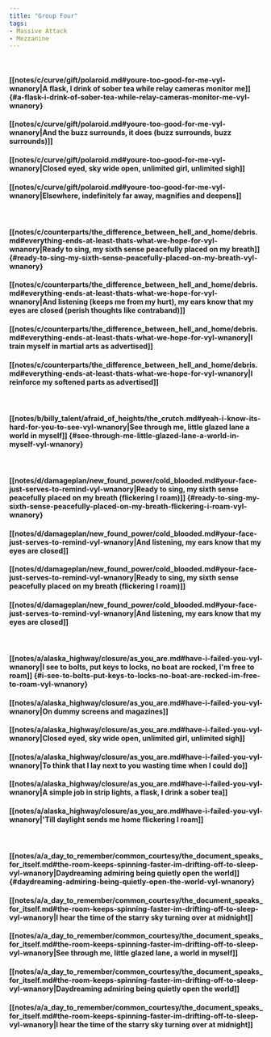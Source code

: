 ```yaml
---
title: "Group Four"
tags:
- Massive Attack
- Mezzanine
---
```

&nbsp;
#### [[notes/c/curve/gift/polaroid.md#youre-too-good-for-me-vyl-wnanory|A flask, I drink of sober tea while relay cameras monitor me]] {#a-flask-i-drink-of-sober-tea-while-relay-cameras-monitor-me-vyl-wnanory}
#### [[notes/c/curve/gift/polaroid.md#youre-too-good-for-me-vyl-wnanory|And the buzz surrounds, it does (buzz surrounds, buzz surrounds)]]
#### [[notes/c/curve/gift/polaroid.md#youre-too-good-for-me-vyl-wnanory|Closed eyed, sky wide open, unlimited girl, unlimited sigh]]
#### [[notes/c/curve/gift/polaroid.md#youre-too-good-for-me-vyl-wnanory|Elsewhere, indefinitely far away, magnifies and deepens]]
&nbsp;
#### [[notes/c/counterparts/the_difference_between_hell_and_home/debris.md#everything-ends-at-least-thats-what-we-hope-for-vyl-wnanory|Ready to sing, my sixth sense peacefully placed on my breath]] {#ready-to-sing-my-sixth-sense-peacefully-placed-on-my-breath-vyl-wnanory}
#### [[notes/c/counterparts/the_difference_between_hell_and_home/debris.md#everything-ends-at-least-thats-what-we-hope-for-vyl-wnanory|And listening (keeps me from my hurt), my ears know that my eyes are closed (perish thoughts like contraband)]]
#### [[notes/c/counterparts/the_difference_between_hell_and_home/debris.md#everything-ends-at-least-thats-what-we-hope-for-vyl-wnanory|I train myself in martial arts as advertised]]
#### [[notes/c/counterparts/the_difference_between_hell_and_home/debris.md#everything-ends-at-least-thats-what-we-hope-for-vyl-wnanory|I reinforce my softened parts as advertised]]
&nbsp;
#### [[notes/b/billy_talent/afraid_of_heights/the_crutch.md#yeah-i-know-its-hard-for-you-to-see-vyl-wnanory|See through me, little glazed lane a world in myself]] {#see-through-me-little-glazed-lane-a-world-in-myself-vyl-wnanory}
&nbsp;
#### [[notes/d/damageplan/new_found_power/cold_blooded.md#your-face-just-serves-to-remind-vyl-wnanory|Ready to sing, my sixth sense peacefully placed on my breath (flickering I roam)]] {#ready-to-sing-my-sixth-sense-peacefully-placed-on-my-breath-flickering-i-roam-vyl-wnanory}
#### [[notes/d/damageplan/new_found_power/cold_blooded.md#your-face-just-serves-to-remind-vyl-wnanory|And listening, my ears know that my eyes are closed]]
#### [[notes/d/damageplan/new_found_power/cold_blooded.md#your-face-just-serves-to-remind-vyl-wnanory|Ready to sing, my sixth sense peacefully placed on my breath (flickering I roam)]]
#### [[notes/d/damageplan/new_found_power/cold_blooded.md#your-face-just-serves-to-remind-vyl-wnanory|And listening, my ears know that my eyes are closed]]
&nbsp;
#### [[notes/a/alaska_highway/closure/as_you_are.md#have-i-failed-you-vyl-wnanory|I see to bolts, put keys to locks, no boat are rocked, I'm free to roam]] {#i-see-to-bolts-put-keys-to-locks-no-boat-are-rocked-im-free-to-roam-vyl-wnanory}
#### [[notes/a/alaska_highway/closure/as_you_are.md#have-i-failed-you-vyl-wnanory|On dummy screens and magazines]]
#### [[notes/a/alaska_highway/closure/as_you_are.md#have-i-failed-you-vyl-wnanory|Closed eyed, sky wide open, unlimited girl, unlimited sigh]]
#### [[notes/a/alaska_highway/closure/as_you_are.md#have-i-failed-you-vyl-wnanory|To think that I lay next to you wasting time when I could do]]
#### [[notes/a/alaska_highway/closure/as_you_are.md#have-i-failed-you-vyl-wnanory|A simple job in strip lights, a flask, I drink a sober tea]]
#### [[notes/a/alaska_highway/closure/as_you_are.md#have-i-failed-you-vyl-wnanory|'Till daylight sends me home flickering I roam]]
&nbsp;
#### [[notes/a/a_day_to_remember/common_courtesy/the_document_speaks_for_itself.md#the-room-keeps-spinning-faster-im-drifting-off-to-sleep-vyl-wnanory|Daydreaming admiring being quietly open the world]] {#daydreaming-admiring-being-quietly-open-the-world-vyl-wnanory}
#### [[notes/a/a_day_to_remember/common_courtesy/the_document_speaks_for_itself.md#the-room-keeps-spinning-faster-im-drifting-off-to-sleep-vyl-wnanory|I hear the time of the starry sky turning over at midnight]]
#### [[notes/a/a_day_to_remember/common_courtesy/the_document_speaks_for_itself.md#the-room-keeps-spinning-faster-im-drifting-off-to-sleep-vyl-wnanory|See through me, little glazed lane, a world in myself]]
#### [[notes/a/a_day_to_remember/common_courtesy/the_document_speaks_for_itself.md#the-room-keeps-spinning-faster-im-drifting-off-to-sleep-vyl-wnanory|Daydreaming admiring being quietly open the world]]
#### [[notes/a/a_day_to_remember/common_courtesy/the_document_speaks_for_itself.md#the-room-keeps-spinning-faster-im-drifting-off-to-sleep-vyl-wnanory|I hear the time of the starry sky turning over at midnight]]
